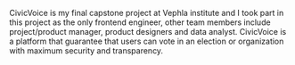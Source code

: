 CivicVoice is my final capstone project at Vephla institute and I took part in this project as the only frontend engineer, other team members include project/product manager, product designers and data analyst.  CivicVoice is a platform that guarantee that users can vote in an election or organization with maximum security and transparency. 
